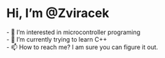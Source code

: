 <h1>Hi, I’m @Zviracek</h1>
- 👀 I’m interested in microcontroller programing <br>
- 🌱 I’m currently trying to learn C++  <br>
- 📫 How to reach me? I am sure you can figure it out.

<!---
Zviracek/Zviracek is a ✨ special ✨ repository because its `README.md` (this file) appears on your GitHub profile.
You can click the Preview link to take a look at your changes.
--->
